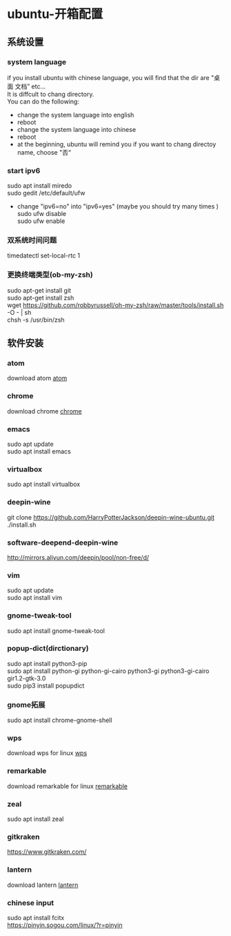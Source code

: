 # ubuntu-开箱配置
## 系统设置
### system language
if you install ubuntu with chinese language, you will find that the dir are "桌面 文档” etc...   
It is diffcult to chang directory.    
You can do the following:     
* change the system language into english     
* reboot    
* change the system language into chinese    
* reboot     
* at the beginning, ubuntu will remind you if you want to chang directoy name, choose "否“    
### start ipv6
sudo apt install miredo    
sudo gedit /etc/default/ufw   
* change "ipv6=no" into "ipv6=yes" (maybe you should try many times )    
sudo ufw disable     
sudo ufw enable    
### 双系统时间问题
timedatectl set-local-rtc 1   
### 更换终端类型(ob-my-zsh)
sudo apt-get install git    
sudo apt-get install zsh    
wget https://github.com/robbyrussell/oh-my-zsh/raw/master/tools/install.sh -O - | sh     
chsh -s /usr/bin/zsh    


## 软件安装
### atom
download atom  [atom](https://atom.io/ "atom")     
### chrome
download chrome [chrome](https://www.chrome64bit.com/index.php/google-chrome-64-bit-for-linux "chrome")     
### emacs
sudo apt update         
sudo apt install emacs  
### virtualbox
sudo apt install virtualbox 
### deepin-wine
git clone https://github.com/HarryPotterJackson/deepin-wine-ubuntu.git    
./install.sh
### software-deepend-deepin-wine
http://mirrors.aliyun.com/deepin/pool/non-free/d/     
### vim
sudo apt update    
sudo apt install vim    
### gnome-tweak-tool
sudo apt install gnome-tweak-tool     
### popup-dict(dirctionary)
sudo apt install python3-pip   
sudo apt install python-gi python-gi-cairo python3-gi python3-gi-cairo gir1.2-gtk-3.0      
sudo pip3 install popupdict    
### gnome拓展
sudo apt install chrome-gnome-shell
### wps
download wps for linux [wps](http://community.wps.cn/download/ "wps_for_linux")   
### remarkable
download remarkable for linux [remarkable](http://remarkableapp.github.io/ "remarkable")   
### zeal
sudo apt install zeal     
### gitkraken
https://www.gitkraken.com/
### lantern
download lantern [lantern](https://github.com/HarryPotterJackson/lantern "lantern for linux")    
### chinese input
sudo apt install fcitx     
https://pinyin.sogou.com/linux/?r=pinyin       

